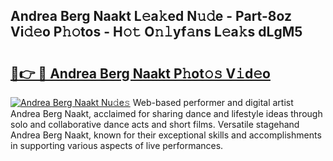 ## Andrea Berg Naakt L𝚎a𝚔ed N𝚞𝚍e - Part-8oz Vi𝚍𝚎o P𝚑𝚘tos - H𝚘𝚝 O𝚗𝚕yf𝚊ns L𝚎a𝚔s dLgM5

# <h2><a href="http://kf9dc41.oniu.top/?m=Andrea+Berg+Naakt">🔗👉 🔴 Andrea Berg Naakt P𝚑ot𝚘𝚜 V𝚒d𝚎o</a></h2>

[![Andrea Berg Naakt Nu𝚍e𝚜](https://i.imgur.com/0qMVB7G.gif)](http://kf9dc41.oniu.top/?m=Andrea+Berg+Naakt)
Web-based performer and digital artist Andrea Berg Naakt, acclaimed for sharing dance and lifestyle ideas through solo and collaborative dance acts and short films. Versatile stagehand Andrea Berg Naakt, known for their exceptional skills and accomplishments in supporting various aspects of live performances.  
